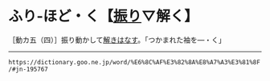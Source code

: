 # ふり‐ほど・く【[振り](ふる（振る）)▽解く】

［動カ五（四）］振り動かして[解きはなす](%E3%81%A8%E3%81%8D%E3%81%AF%E3%81%AA%E3%81%99%EF%BC%88%E8%A7%A3%E3%81%8D%E6%94%BE%E3%81%99%EF%BC%8F%E8%A7%A3%E3%81%8D%E9%9B%A2%E3%81%99%EF%BC%89.md)。「つかまれた袖を―・く」

---
`https://dictionary.goo.ne.jp/word/%E6%8C%AF%E3%82%8A%E8%A7%A3%E3%81%8F/#jn-195767`

